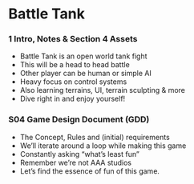 # Battle Tank

### 1 Intro, Notes & Section 4 Assets ###

+ Battle Tank is an open world tank fight
+ This will be a head to head battle 
+ Other player can be human or simple AI 
+ Heavy focus on control systems 
+ Also learning terrains, UI, terrain sculpting & more 
+ Dive right in and enjoy yourself!

### S04 Game Design Document (GDD) ###

+ The Concept, Rules and (initial) requirements
+ We’ll iterate around a loop while making this game 
+ Constantly asking “what’s least fun” 
+ Remember we’re not AAA studios 
+ Let’s find the essence of fun of this game.
